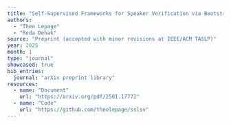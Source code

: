 ```yaml
---
title: "Self-Supervised Frameworks for Speaker Verification via Bootstrapped Positive Sampling"
authors:
  - "Theo Lepage"
  - "Reda Dehak"
source: "Preprint (accepted with minor revisions at IEEE/ACM TASLP)"
year: 2025
month: 1
type: "journal"
showcased: true
bib_entries:
  journal: "arXiv preprint library"
resources:
  - name: "Document"
    url: "https://arxiv.org/pdf/2501.17772"
  - name: "Code"
    url: "https://github.com/theolepage/sslsv"
---
```

